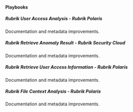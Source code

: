 
#### Playbooks

##### Rubrik User Access Analysis - Rubrik Polaris

Documentation and metadata improvements.
##### Rubrik Retrieve Anomaly Result - Rubrik Security Cloud

Documentation and metadata improvements.
##### Rubrik Retrieve User Access Information - Rubrik Polaris

Documentation and metadata improvements.
##### Rubrik File Context Analysis - Rubrik Polaris

Documentation and metadata improvements.
